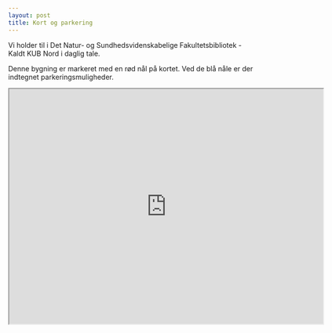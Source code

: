 ```yaml
---
layout: post
title: Kort og parkering
---
```


Vi holder til i Det Natur- og Sundhedsvidenskabelige Fakultetsbibliotek -
Kaldt KUB Nord i daglig tale.  

Denne bygning er markeret med en rød nål på
kortet. Ved de blå nåle er der indtegnet parkeringsmuligheder.

<center>
<iframe src="https://www.google.com/maps/d/u/0/embed?mid=zZZ6TqiAWm20.k7aIEpjpFSuQ" width="640" height="480"></iframe>
</center>

